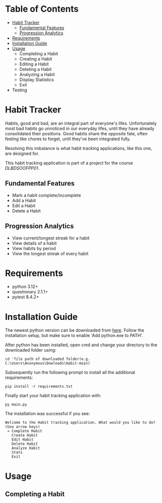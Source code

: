 # Table of Contents
+ [Habit Tracker](#habit-tracker)
  - [Fundamental Features](#fundamental-features)
  - [Progression Analytics](#progression-analytics)
+ [Requirements](#requirements)
+ [Installation Guide](#installation-guide)
+ [Usage](#usage)
  - Completing a Habit
  - Creating a Habit
  - Editing a Habit
  - Deleting a Habit
  - Analyzing a Habit
  - Display Statistics
  - Exit
+ Testing

# Habit Tracker
Habits, good and bad, are an integral part of everyone's lifes. Unfortunately most bad habits go unnoticed in our everyday lifes, until they have 
already consolidated their positions. Good habits share the opposite fate, often feeling like chores to forget, until they've been integrated fully.

Resolving this imbalance is what habit tracking applications, like this one, are designed for.

This habit tracking application is part of a project for the course *DLBDSOOFPP01*.

## Fundamental Features
+ Mark a habit complete/incomplete
+ Add a Habit
+ Edit a Habit
+ Delete a Habit

## Progression Analytics
+ View current/longest streak for a habit
+ View details of a habit
+ View habits by period
+ View the longest streak of every habit

# Requirements
+ python 3.12+
+ questionary 2.1.1+
+ pytest 8.4.2+

# Installation Guide
The newest python version can be downloaded from [here](https://www.python.org/downloads/). 
Follow the installation setup, but make sure to enable 'Add python.exe to PATH'.

After python has been installed, open cmd and change your directory to the downloaded folder using:
```
cd 'file path of downloaded folder(e.g. C:\Users\Anonymous\Dowloads\Habit-main)
```
Subsequently run the following prompt to install all the additional requirements:
```
pip install -r requirements.txt
```
Finally start your habit tracking application with:
```
py main.py
```
The installation was successful if you see:
```
Welcome to the Habit tracking application. What would you like to do? (Use arrow keys)
 » Complete Habit
   Create Habit
   Edit Habit
   Delete Habit
   Analyze Habit
   Stats
   Exit
```

# Usage

## Completing a Habit
